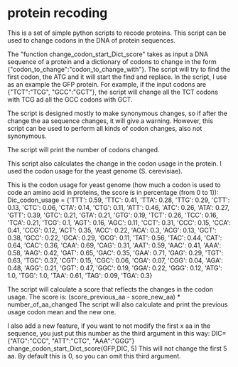 # protein recoding
This is a set of simple python scripts to recode proteins. This script can be used to change codons in the DNA of protein sequences.

The "function change_codon_start_Dict_score" takes as input a DNA sequence of a protein and a dictionary of codons to change in the form {"codon_to_change":"codon_to_change_with"}.
The script will try to find the first codon, the ATG and it will start the find and replace.
In the script, I use as an  example the GFP protein.
For example, if the input codons are {"TCT":"TCG", "GCC":"GCT"}, the script will change all the TCT codons with TCG ad all the GCC codons with GCT.

The script is designed mostly to make synonymous changes, so if after the change the aa sequence changes, it will give a warning. However, this script can be used to perform all kinds of codon changes, also not synonymous.

The script will print the number of codons changed.

This script also calculates the change in the codon usage in the protein. I used the codon usage for the yeast genome (S. cerevisiae).

This is the codon usage for yeast genome (how much a codon is used to code an amino acid in proteins, the score is in percentage (from 0 to 1)):
Dic_codon_usage = {'TTT': 0.59, 'TTC': 0.41, 'TTA': 0.28, 'TTG': 0.29, 'CTT': 0.13, 'CTC': 0.06, 'CTA': 0.14,
                        'CTG': 0.11, 'ATT': 0.46, 'ATC': 0.26, 'ATA': 0.27, 'GTT': 0.39, 'GTC': 0.21, 'GTA': 0.21,
                        'GTG': 0.19, 'TCT': 0.26, 'TCC': 0.16, 'TCA': 0.21, 'TCG': 0.1, 'AGT': 0.16, 'AGC': 0.11,
                        'CCT': 0.31, 'CCC': 0.15, 'CCA': 0.41, 'CCG': 0.12, 'ACT': 0.35, 'ACC': 0.22, 'ACA': 0.3,
                        'ACG': 0.13, 'GCT': 0.38, 'GCC': 0.22, 'GCA': 0.29, 'GCG': 0.11, 'TAT': 0.56, 'TAC': 0.44,
                        'CAT': 0.64, 'CAC': 0.36, 'CAA': 0.69, 'CAG': 0.31, 'AAT': 0.59, 'AAC': 0.41, 'AAA': 0.58,
                        'AAG': 0.42, 'GAT': 0.65, 'GAC': 0.35, 'GAA': 0.71, 'GAG': 0.29, 'TGT': 0.63, 'TGC': 0.37,
                        'CGT': 0.15, 'CGC': 0.06, 'CGA': 0.07, 'CGG': 0.04, 'AGA': 0.48, 'AGG': 0.21, 'GGT': 0.47,
                        'GGC': 0.19, 'GGA': 0.22, 'GGG': 0.12, 'ATG': 1.0, 'TGG': 1.0, 'TAA': 0.61, 'TAG': 0.09, 'TGA': 0.3}

The script will calculate a score that reflects the changes in the codon usage. The score is: (score_previous_aa - score_new_aa) * number_of_aa_changed
The script will also calculate and print the previous usage codon mean and the new one.


I also add a new feature, if you want to not modify the first x aa in the sequence, you just put this number as the third argument in this way:
DIC= {"ATG":"CCC", "ATT":"CTC", "AAA":"GGG"}
change_codon_start_Dict_score(GFP,DIC, 5)
This will not change the first 5 aa. By default this is 0, so you can omit this third argument.
                     
